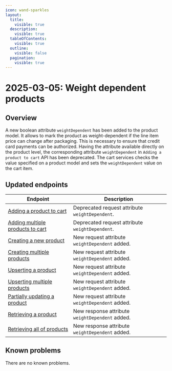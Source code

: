 ```yaml
---
icon: wand-sparkles
layout:
  title:
    visible: true
  description:
    visible: true
  tableOfContents:
    visible: true
  outline:
    visible: false
  pagination:
    visible: true
---
```

# 2025-03-05: Weight dependent products

## Overview

A new boolean attribute `weightDependent` has been added to the product model. It allows to mark the product as weight-dependent if the line item price can change after packaging. This is necessary to ensure that credit card payments can be authorized.
Having the attribute available directly on the product level, the corresponding attribute `weightDependent` in `Adding a product to cart` API has been deprecated. The cart services checks the value specified on a product model and sets the `weightDependent` value on the cart item.

## Updated endpoints

| Endpoint                                                                                          | Description                                     |
|---------------------------------------------------------------------------------------------------|-------------------------------------------------|
| [Adding a product to cart](https://developer.emporix.io/api-references/api-guides//checkout/cart/api-reference/cart-items#post-cart-tenant-carts-cartid-items)                   | Deprecated request attribute `weightDependent`. |
| [Adding multiple products to cart](https://developer.emporix.io/api-references/api-guides//checkout/cart/api-reference/cart-items#post-cart-tenant-carts-cartid-itemsbatch) | Deprecated request attribute `weightDependent`. |
| [Creating a new product](https://developer.emporix.io/api-references/api-guides//products-labels-and-brands/product-service/api-reference/products)                 | New request attribute `weightDependent` added.  |
| [Creating multiple products](https://developer.emporix.io/api-references/api-guides//products-labels-and-brands/product-service/api-reference/products#post-product-tenant-products-bulk)       | New request attribute `weightDependent` added.  |
| [Upserting a product](https://developer.emporix.io/api-references/api-guides//products-labels-and-brands/product-service/api-reference/products#put-product-tenant-products-productid)                      | New request attribute `weightDependent` added.   |
| [Upserting multiple products](https://developer.emporix.io/api-references/api-guides//products-labels-and-brands/product-service/api-reference/products#put-product-tenant-products-bulk)       | New request attribute `weightDependent` added.   |
| [Partially updating a product](https://developer.emporix.io/api-references/api-guides//products-labels-and-brands/product-service/api-reference/products#patch-product-tenant-products-productid)          | New request attribute `weightDependent` added.   |
| [Retrieving a product](https://developer.emporix.io/api-references/api-guides//products-labels-and-brands/product-service/api-reference/products#get-product-tenant-products-productid)                  | New response attribute `weightDependent` added.  |
| [Retrieving all of products](https://developer.emporix.io/api-references/api-guides//products-labels-and-brands/product-service/api-reference/products#get-product-tenant-products)               | New response attribute `weightDependent` added.  |

## Known problems

There are no known problems.